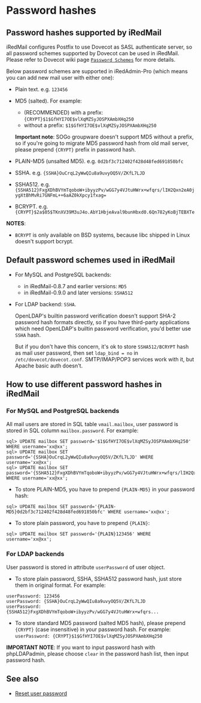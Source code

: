 # Password hashes

## Password hashes supported by iRedMail

iRedMail configures Postfix to use Dovecot as SASL authenticate server, so all
password schemes supported by Dovecot can be used in iRedMail. Please refer to
Dovecot wiki page
[`Password Schemes`](http://wiki2.dovecot.org/Authentication/PasswordSchemes) for more details.

Below password schemes are supported in iRedAdmin-Pro (which means you can add new mail user with either one):

* Plain text. e.g. `123456`
* MD5 (salted). For example:

    * (RECOMMENDED) with a prefix: `{CRYPT}$1$GfHYI7OE$vlXqMZSyJOSPXAmbXHq250`
    * without a prefix: `$1$GfHYI7OE$vlXqMZSyJOSPXAmbXHq250`

    __Important note__: SOGo groupware doesn't support MD5 without a prefix, so
    if you're going to migrate MD5 password hash from old mail server, please
    prepend `{CRYPT}` prefix in password hash.

* PLAIN-MD5 (unsalted MD5). e.g. `0d2bf3c712402f428d48fed691850bfc`
* SSHA. e.g. `{SSHA}OuCrqL2yWwQIu8a9uvyOQ5V/ZKfL7LJD`
* SSHA512. e.g. `{SSHA512}FxgXDhBVYmTqoboW+ibyyzPv/wGG7y4VJtuHWrx+wfqrs/lIH2Qxn2eA0jygXtBhMvRi7GNFmL++6aAZ0kXpcy1fxag=`
* BCRYPT. e.g. `{CRYPT}$2a$05$TKnXV39M3uJ4o.AbY1HbjeAval9bunHbxd0.6Qn782yKoBjTEBXTe`

__NOTES__:

* `BCRYPT` is only available on BSD systems, because libc shipped in Linux
  doesn't support bcrypt.

## Default password schemes used in iRedMail

* For MySQL and PostgreSQL backends:

    * in iRedMail-0.8.7 and earlier versions: `MD5`
    * in iRedMail-0.9.0 and later versions: `SSHA512`

* For LDAP backend: `SSHA`.

    OpenLDAP's builtin password verification doesn't support SHA-2 password
    hash formats directly, so if you have third-party applications which need
    OpenLDAP's builtin password verification, you'd better use `SSHA` hash.

    But if you don't have this concern, it's ok to store `SSHA512/BCRYPT`
    hash as mail user password, then set `ldap_bind = no` in
    `/etc/dovecot/dovecot.conf`. SMTP/IMAP/POP3 services work with it, but
    Apache basic auth doesn't.

## How to use different password hashes in iRedMail

### For MySQL and PostgreSQL backends

All mail users are stored in SQL table `vmail.mailbox`, user password is stored
in SQL column `mailbox.password`. For example:
```
sql> UPDATE mailbox SET password='$1$GfHYI7OE$vlXqMZSyJOSPXAmbXHq250' WHERE username='xx@xx';
sql> UPDATE mailbox SET password='{SSHA}OuCrqL2yWwQIu8a9uvyOQ5V/ZKfL7LJD' WHERE username='xx@xx';
sql> UPDATE mailbox SET password='{SSHA512}FxgXDhBVYmTqoboW+ibyyzPv/wGG7y4VJtuHWrx+wfqrs/lIH2Qxn2eA0jygXtBhMvRi7GNFmL++6aAZ0kXpcy1fxag=' WHERE username='xx@xx';
```

* To store PLAIN-MD5, you have to prepend `{PLAIN-MD5}` in your password hash:

```
sql> UPDATE mailbox SET password='{PLAIN-MD5}0d2bf3c712402f428d48fed691850bfc' WHERE username='xx@xx';
```

* To store plain password, you have to prepend `{PLAIN}`:

```
sql> UPDATE mailbox SET password='{PLAIN}123456' WHERE username='xx@xx';
```

### For LDAP backends

User password is stored in attribute `userPassword` of user object.

* To store plain password, SSHA, SSHA512 password hash, just store them in
original format. For example:

```
userPassword: 123456
userPassword: {SSHA}OuCrqL2yWwQIu8a9uvyOQ5V/ZKfL7LJD
userPassword: {SSHA512}FxgXDhBVYmTqoboW+ibyyzPv/wGG7y4VJtuHWrx+wfqrs...
```

* To store standard MD5 password (salted MD5 hash), please prepend `{CRYPT}`
(case insensitive) in your password hash. For example:
```userPassword: {CRYPT}$1$GfHYI7OE$vlXqMZSyJOSPXAmbXHq250```

__IMPORTANT NOTE__: If you want to input password hash with phpLDAPadmin,
please choose `clear` in the password hash list, then input password hash.

## See also

* [Reset user password](./reset.user.password.html)
